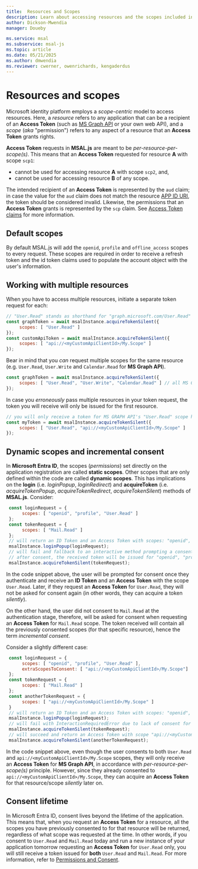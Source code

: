 ```yaml
---
title:  Resources and Scopes
description: Learn about accessing resources and the scopes included in token requests
author: Dickson-Mwendia
manager: Doueby

ms.service: msal
ms.subservice: msal-js
ms.topic: article
ms.date: 05/21/2025
ms.author: dmwendia
ms.reviewer: cwerner, owenrichards, kengaderdus
---
```


# Resources and scopes

Microsoft identity platform employs a *scope-centric* model to access resources. Here, a *resource* refers to any application that can be a recipient of an **Access Token** (such as [MS Graph API](/graph/overview) or your own web API), and a *scope* (*aka* "permission") refers to any aspect of a resource that an **Access Token** grants rights.

**Access Token** requests in **MSAL.js** are meant to be *per-resource-per-scope(s)*. This means that an **Access Token** requested for resource **A** with scope `scp1`:

- cannot be used for accessing resource **A** with scope `scp2`, and,
- cannot be used for accessing resource **B** of any scope.

The intended recipient of an **Access Token** is represented by the `aud` claim; in case the value for the `aud` claim does not match the resource [APP ID URI](/entra/identity-platform/scenario-protected-web-api-app-registration.md), the token should be considered invalid. Likewise, the permissions that an **Access Token** grants is represented by the `scp` claim. See [Access Token claims](/entra/identity-platform/access-tokens#payload-claims.md) for more information.

## Default scopes

By default MSAL.js will add the `openid`, `profile` and `offline_access` scopes to every request. These scopes are required in order to receive a refresh token and the id token claims used to populate the account object with the user's information.

## Working with multiple resources

When you have to access multiple resources, initiate a separate token request for each:

 ```javascript
 // "User.Read" stands as shorthand for "graph.microsoft.com/User.Read"
 const graphToken = await msalInstance.acquireTokenSilent({
      scopes: [ "User.Read" ]
 });
 const customApiToken = await msalInstance.acquireTokenSilent({
      scopes: [ "api://<myCustomApiClientId>/My.Scope" ]
 });
 ```

Bear in mind that you *can* request multiple scopes for the same resource (e.g. `User.Read`, `User.Write` and `Calendar.Read` for **MS Graph API**).

 ```javascript
 const graphToken = await msalInstance.acquireTokenSilent({
      scopes: [ "User.Read", "User.Write", "Calendar.Read" ] // all MS Graph API scopes
 });
 ```

In case you *erroneously* pass multiple resources in your token request, the token you will receive will only be issued for the first resource.

 ```javascript
 // you will only receive a token for MS GRAPH API's "User.Read" scope here
 const myToken = await msalInstance.acquireTokenSilent({
      scopes: [ "User.Read", "api://<myCustomApiClientId>/My.Scope" ]
 });
 ```

## Dynamic scopes and incremental consent

In **Microsoft Entra ID**, the scopes (*permissions*) set directly on the application registration are called **static scopes**. Other scopes that are only defined within the code are called **dynamic scopes**. This has implications on the **login** (i.e. *loginPopup*, *loginRedirect*) and **acquireToken** (i.e. *acquireTokenPopup*, *acquireTokenRedirect*, *acquireTokenSilent*) methods of **MSAL.js**. Consider:

 ```javascript
  const loginRequest = {
       scopes: [ "openid", "profile", "User.Read" ]
  };
  const tokenRequest = {
       scopes: [ "Mail.Read" ]
  };
  // will return an ID Token and an Access Token with scopes: "openid", "profile" and "User.Read"
  msalInstance.loginPopup(loginRequest);
  // will fail and fallback to an interactive method prompting a consent screen
  // after consent, the received token will be issued for "openid", "profile" ,"User.Read" and "Mail.Read" combined
  msalInstance.acquireTokenSilent(tokenRequest);
 ```

In the code snippet above, the user will be prompted for consent once they authenticate and receive an **ID Token** and an **Access Token** with the scope `User.Read`. Later, if they request an **Access Token** for `User.Read`, they will not be asked for consent again (in other words, they can acquire a token *silently*).

On the other hand, the user did not consent to `Mail.Read` at the authentication stage, therefore, will be asked for consent when requesting an **Access Token** for `Mail.Read` scope. The token received will contain all the previously consented scopes (for that specific resource), hence the term *incremental consent*.

Consider a slightly different case:

 ```javascript
  const loginRequest = {
       scopes: [ "openid", "profile", "User.Read" ],
       extraScopesToConsent: [ "api://<myCustomApiClientId>/My.Scope"]
  };
  const tokenRequest = {
       scopes: [ "Mail.Read" ]
  };
  const anotherTokenRequest = {
       scopes: [ "api://<myCustomApiClientId>/My.Scope" ]
  }
  // will return an ID Token and an Access Token with scopes: "openid", "profile" and "User.Read"
  msalInstance.loginPopup(loginRequest);
  // will fail with InteractionRequiredError due to lack of consent for "Mail.Read" scope. You should fallback to an interactive method in this case.
  msalInstance.acquireTokenSilent(tokenRequest);
  // will succeed and return an Access Token with scope "api://<myCustomApiClientId>/My.Scope"
  msalInstance.acquireTokenSilent(anotherTokenRequest);
 ```

In the code snippet above, even though the user consents to both `User.Read` and `api://<myCustomApiClientId>/My.Scope` scopes, they will only receive an **Access Token** for **MS Graph API**, in accordance with *per-resource-per-scope(s)* principle. However, since they already consented to `api://<myCustomApiClientId>/My.Scope`, they can acquire an **Access Token** for that resource/scope *silently* later on.

## Consent lifetime

In Microsoft Entra ID, consent lives beyond the lifetime of the application. This means that, when you request an **Access Token** for a resource, all the scopes you have previously consented to for that resource will be returned, regardless of what scope was requested at the time. In other words, if you consent to `User.Read` and `Mail.Read` today and run a new instance of your application tomorrow requesting an **Access Token** for `User.Read` only, you will still receive a token issued for **both** `User.Read` and `Mail.Read`. For more information, refer to [Permissions and Consent](/entra/identity-platform/v2-permissions-and-consent#using-permissions.md).
